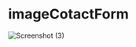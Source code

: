 # imageCotactForm

![Screenshot (3)](https://github.com/jydhasan/imageCotactForm/assets/73984325/da52ca05-fbe8-45f4-8d0b-ea486366635a)
